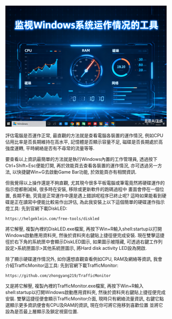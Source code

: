 [![](https://github.com/TechTutoPPT/Windows-System-Monitor/blob/main/IMG_8403.PNG)](https://youtu.be/h4ji8kBgvJQ)

評估電腦是否運作正常, 最直觀的方法就是查看電腦各裝置的運作情況, 例如CPU佔用比率是否長期維持在高水平, 
記憶體是否顯示容量不足, 磁碟是否長期處於高強度運轉, 平時網絡是否有不尋常的流量等等.

要查看以上資訊最簡單的方法就是執行Windows內置的工作管理員, 透過按下Ctrl+Shift+Esc便能打開, 再於效能頁去查看各裝置的運作情況,
亦可透過另一方法, 以快捷鍵Win+G去啟動Game Bar功能, 於效能頁亦有相關資訊.

但我覺得以上操作還是不夠直觀, 尤其現今很多平板電腦或筆電竟然將硬碟運作的指示燈都刪減掉, 很多時在安裝, 移除或更新軟件的跑碼過程中
畫面會停在一個位置, 長期不動, 究竟是正常運作中還是遇上錯誤呢程序已終止呢? 這時如果能看到硬碟是正在讀寫中便能比較易作出評估, 
為此我安裝上以下這個簡單的硬碟運作指示燈工具:
先到官網下載DiskLED:
```
https://helgeklein.com/free-tools/diskled
```
將它解壓, 複製內裡的DiskLED.exe檔案, 再按下Win+R輸入shell:startup以打開Windows啟動應用資料夾, 然後於資料夾右鍵貼上捷徑便完成安裝.
現在雙擊這捷徑於右下角的系統匣中會顯示DiskLED圖示, 如果圖示被隱藏, 可透過右鍵工作列設定>系統匣圖示>其他系統匣圖示, 將Hard disk activity LED設為開啟.

除了顯示硬碟運作情況外, 如你還想直觀查看例如CPU, RAM及網絡等資訊, 我會介紹TrafficMonitor這工具:
先到官網下載TrafficMonitor:
```
https://github.com/zhongyang219/TrafficMonitor
```
又是將它解壓, 複製內裡的TrafficMonitor.exe檔案, 再按下Win+R輸入shell:startup以打開Windows啟動應用資料夾, 然後於資料夾右鍵貼上捷徑便完成安裝.
雙擊這捷徑便會顯示TrafficMonitor介面, 現時只有網絡流量資訊, 右鍵它點選顯示更多資訊便會有CPU及RAM的資訊, 現在你可將它拖移到喜歡位置
並將它設為是否最上層顯示及鎖定視窗位置.

